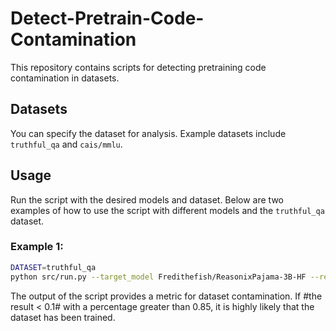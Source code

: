 # Detect-Pretrain-Code-Contamination

This repository contains scripts for detecting pretraining code contamination in datasets.

## Datasets
You can specify the dataset for analysis. Example datasets include `truthful_qa` and `cais/mmlu`.

## Usage
Run the script with the desired models and dataset. Below are two examples of how to use the script with different models and the `truthful_qa` dataset.

### Example 1:
```bash
DATASET=truthful_qa
python src/run.py --target_model Fredithefish/ReasonixPajama-3B-HF --ref_model huggyllama/llama-7b --data $DATASET --output_dir out/$DATASET --ratio_gen 0.4
```

The output of the script provides a metric for dataset contamination. If #the result < 0.1# with a percentage greater than 0.85, it is highly likely that the dataset has been trained.
